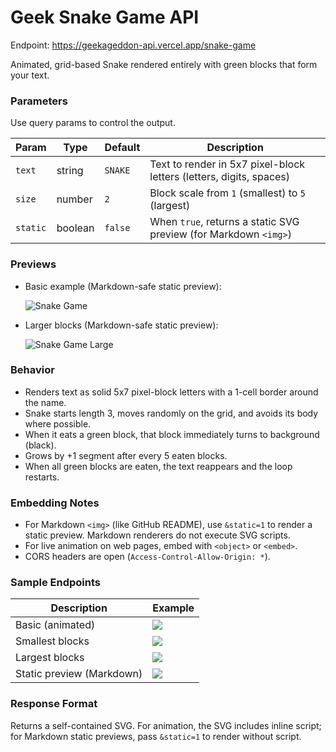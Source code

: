 # Geek Snake Game API

Endpoint: https://geekageddon-api.vercel.app/snake-game

Animated, grid-based Snake rendered entirely with green blocks that form your text.

### Parameters
Use query params to control the output.

| Param | Type | Default | Description |
|------|------|---------|-------------|
| `text` | string | `SNAKE` | Text to render in 5x7 pixel-block letters (letters, digits, spaces) |
| `size` | number | `2` | Block scale from `1` (smallest) to `5` (largest) |
| `static` | boolean | `false` | When `true`, returns a static SVG preview (for Markdown `<img>`) |

### Previews

- Basic example (Markdown-safe static preview):
  
  ![Snake Game](https://geekageddon-api.vercel.app/snake-game.svg?text=TEST&size=2&static=1)

- Larger blocks (Markdown-safe static preview):
  
  ![Snake Game Large](https://geekageddon-api.vercel.app/snake-game.svg?text=TEST&size=4&static=1)

### Behavior
- Renders text as solid 5x7 pixel-block letters with a 1-cell border around the name.
- Snake starts length 3, moves randomly on the grid, and avoids its body where possible.
- When it eats a green block, that block immediately turns to background (black).
- Grows by +1 segment after every 5 eaten blocks.
- When all green blocks are eaten, the text reappears and the loop restarts.

### Embedding Notes
- For Markdown `<img>` (like GitHub README), use `&static=1` to render a static preview. Markdown renderers do not execute SVG scripts.
- For live animation on web pages, embed with `<object>` or `<embed>`.
- CORS headers are open (`Access-Control-Allow-Origin: *`).

### Sample Endpoints

| Description | Example |
|------------|---------|
| Basic (animated) | ![](https://geekageddon-api.vercel.app/snake-game.svg?text=TEST&size=2&static=1) |
| Smallest blocks | ![](https://geekageddon-api.vercel.app/snake-game.svg?text=TEST&size=1&static=1) |
| Largest blocks | ![](https://geekageddon-api.vercel.app/snake-game.svg?text=TEST&size=5&static=1) |
| Static preview (Markdown) | ![](https://geekageddon-api.vercel.app/snake-game.svg?text=TEST&size=2&static=1) |

### Response Format
Returns a self-contained SVG. For animation, the SVG includes inline script; for Markdown static previews, pass `&static=1` to render without script.



